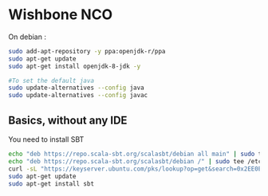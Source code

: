 
Wishbone NCO
============

On debian :

```sh
sudo add-apt-repository -y ppa:openjdk-r/ppa
sudo apt-get update
sudo apt-get install openjdk-8-jdk -y

#To set the default java
sudo update-alternatives --config java
sudo update-alternatives --config javac
```

## Basics, without any IDE

You need to install SBT

```sh
echo "deb https://repo.scala-sbt.org/scalasbt/debian all main" | sudo tee /etc/apt/sources.list.d/sbt.list
echo "deb https://repo.scala-sbt.org/scalasbt/debian /" | sudo tee /etc/apt/sources.list.d/sbt_old.list
curl -sL "https://keyserver.ubuntu.com/pks/lookup?op=get&search=0x2EE0EA64E40A89B84B2DF73499E82A75642AC823" | sudo apt-key add
sudo apt-get update
sudo apt-get install sbt
```

